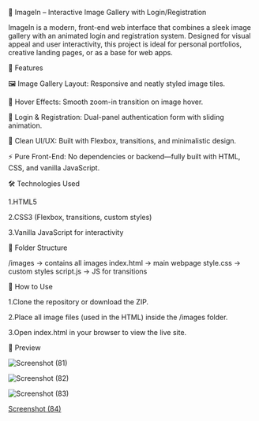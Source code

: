 📸 ImageIn – Interactive Image Gallery with Login/Registration

ImageIn is a modern, front-end web interface that combines a sleek image gallery with an animated login and registration system. Designed for visual appeal and user interactivity, this project is ideal for personal portfolios, creative landing pages, or as a base for web apps.

🌟 Features

🖼️ Image Gallery Layout: Responsive and neatly styled image tiles.

🧭 Hover Effects: Smooth zoom-in transition on image hover.

🔐 Login & Registration: Dual-panel authentication form with sliding animation.

🎨 Clean UI/UX: Built with Flexbox, transitions, and minimalistic design.

⚡ Pure Front-End: No dependencies or backend—fully built with HTML, CSS, and vanilla JavaScript.

🛠️ Technologies Used

1.HTML5

2.CSS3 (Flexbox, transitions, custom styles)

3.Vanilla JavaScript for interactivity

📂 Folder Structure

/images           → contains all images
index.html        → main webpage
style.css         → custom styles
script.js         → JS for transitions

🚀 How to Use

1.Clone the repository or download the ZIP.

2.Place all image files (used in the HTML) inside the /images folder.

3.Open index.html in your browser to view the live site.

📸 Preview

![Screenshot (81)](https://github.com/user-attachments/assets/d473290e-e853-440d-bdd9-6834ced1ccef)

![Screenshot (82)](https://github.com/user-attachments/assets/63f7c4ef-6bab-4cdb-bad3-6872f9e2d867)

![Screenshot (83)](https://github.com/user-attachments/assets/f5c67aef-0243-4039-8447-e6ee92a7f967)

[Screenshot (84)](https://github.com/user-attachments/assets/d2c85266-b7da-4690-aadc-d2f407f29e70)

